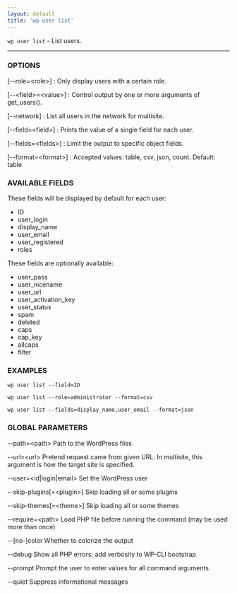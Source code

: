 ```yaml
---
layout: default
title: 'wp user list'
---
```


`wp user list` - List users.

<hr />

### OPTIONS

[\--role=&lt;role&gt;]
: Only display users with a certain role.

[\--&lt;field&gt;=&lt;value&gt;]
: Control output by one or more arguments of get_users().

[\--network]
: List all users in the network for multisite.

[\--field=&lt;field&gt;]
: Prints the value of a single field for each user.

[\--fields=&lt;fields&gt;]
: Limit the output to specific object fields.

[\--format=&lt;format&gt;]
: Accepted values: table, csv, json, count. Default: table

### AVAILABLE FIELDS

These fields will be displayed by default for each user:

* ID
* user_login
* display_name
* user_email
* user_registered
* roles

These fields are optionally available:

* user_pass
* user_nicename
* user_url
* user_activation_key
* user_status
* spam
* deleted
* caps
* cap_key
* allcaps
* filter

### EXAMPLES

    wp user list --field=ID

    wp user list --role=administrator --format=csv

    wp user list --fields=display_name,user_email --format=json

### GLOBAL PARAMETERS

  \--path=&lt;path&gt;
      Path to the WordPress files

  \--url=&lt;url&gt;
      Pretend request came from given URL. In multisite, this argument is how the target site is specified.

  \--user=&lt;id|login|email&gt;
      Set the WordPress user

  \--skip-plugins[=&lt;plugin&gt;]
      Skip loading all or some plugins

  \--skip-themes[=&lt;theme&gt;]
      Skip loading all or some themes

  \--require=&lt;path&gt;
      Load PHP file before running the command (may be used more than once)

  \--[no-]color
      Whether to colorize the output

  \--debug
      Show all PHP errors; add verbosity to WP-CLI bootstrap

  \--prompt
      Prompt the user to enter values for all command arguments

  \--quiet
      Suppress informational messages



